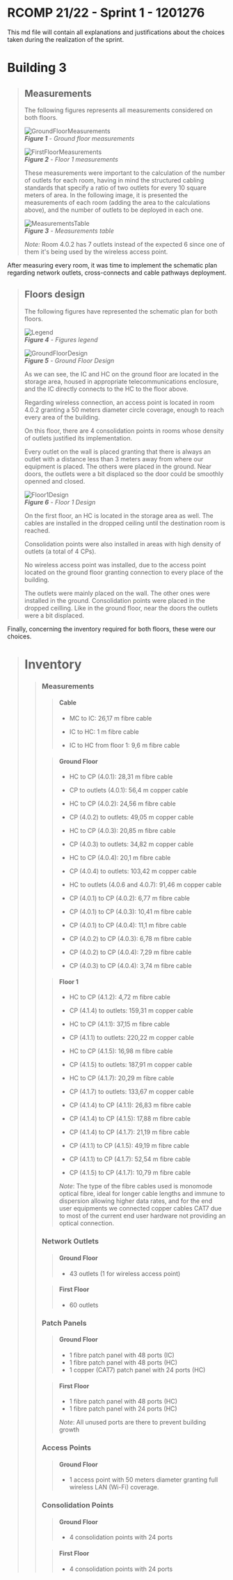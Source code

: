 RCOMP 21/22 - Sprint 1 - 1201276
===========================================

This md file will contain all explanations and justifications about the choices taken during the realization of the sprint.

# Building 3

> ## Measurements
> The following figures represents all measurements considered on both floors.
>
> ![GroundFloorMeasurements](Figures/Floor0Measurements.png) <br>
_**Figure 1** - Ground floor measurements_
>
> ![FirstFloorMeasurements](Figures/Floor1Measurements.png)<br>
_**Figure 2** - Floor 1 measurements_
>
> These measurements were important to the calculation of the number of outlets for each room, having in mind the structured cabling standards that specify a ratio of two outlets for every 10 square meters of area. In the following image, it is presented the measurements of each room (adding the area to the calculations above), and the number of outlets to be deployed in each one.
>
> ![MeasurementsTable](Figures/MeasurementsTable.png)<br>
_**Figure 3** - Measurements table_
>
> *Note:* Room 4.0.2 has 7 outlets instead of the expected 6 since one of them it's being used by the wireless access point.

After measuring every room, it was time to implement the schematic plan regarding network outlets, cross-connects and cable pathways deployment.
>
> ## Floors design 
> The following figures have represented the schematic plan for both floors.
>
> ![Legend](Figures/Legend.png)<br>
_**Figure 4** - Figures legend_
> 
> ![GroundFloorDesign](Figures/Floor0Design.png)<br>
_**Figure 5** - Ground Floor Design_
>
> As we can see, the IC and HC on the ground floor are located in the storage area, housed in appropriate telecommunications enclosure, and the IC directly connects to the HC to the floor above. 
>
> Regarding wireless connection, an access point is located in room 4.0.2 granting a 50 meters diameter circle coverage, enough to reach every area of the building.
>
> On this floor, there are 4 consolidation points in rooms whose density of outlets justified its implementation.
>
> Every outlet on the wall is placed granting that there is always an outlet with a distance less than 3 meters away from where our equipment is placed. The others were placed in the ground. Near doors, the outlets were a bit displaced so the door could be smoothly openned and closed.
>
> ![Floor1Design](Figures/Floor1Design.png)<br>
_**Figure 6** - Floor 1 Design_
> 
> On the first floor, an HC is located in the storage area as well. The cables are installed in the dropped ceiling until the destination room is reached. 
>
> Consolidation points were also installed in areas with high density of outlets (a total of 4 CPs).
>
> No wireless access point was installed, due to the access point located on the ground floor granting connection to every place of the building.
>
> The outlets were mainly placed on the wall. The other ones were installed in the ground. Consolidation points were placed in the dropped ceilling. Like in the ground floor, near the doors the outlets were a bit displaced.

Finally, concerning the inventory required for both floors, these were our choices.

> # Inventory #
>> ### **Measurements**
>>> #### Cable
>>>
>>> * MC to IC: 26,17 m fibre cable
>>>
>>> * IC to HC: 1 m fibre cable
>>>
>>> * IC to HC from floor 1: 9,6 m fibre cable
>>
>>> #### Ground Floor
>>>
>>> * HC to CP (4.0.1): 28,31 m fibre cable
>>>
>>> * CP to outlets (4.0.1): 56,4 m copper cable 
>>>
>>> * HC to CP (4.0.2): 24,56 m fibre cable
>>>
>>> * CP (4.0.2) to outlets: 49,05 m copper cable 
>>>
>>> * HC to CP (4.0.3): 20,85 m fibre cable
>>>
>>> * CP (4.0.3) to outlets: 34,82 m copper cable 
>>>
>>> * HC to CP (4.0.4): 20,1 m fibre cable 
>>>
>>> * CP (4.0.4) to outlets: 103,42 m copper cable
>>>
>>> * HC to outlets (4.0.6 and 4.0.7): 91,46 m copper cable
>>>
>>> * CP (4.0.1) to CP (4.0.2): 6,77 m fibre cable
>>>
>>> * CP (4.0.1) to CP (4.0.3): 10,41 m fibre cable
>>>
>>> * CP (4.0.1) to CP (4.0.4): 11,1 m fibre cable
>>>
>>> * CP (4.0.2) to CP (4.0.3): 6,78 m fibre cable
>>>
>>> * CP (4.0.2) to CP (4.0.4): 7,29 m fibre cable
>>>
>>> * CP (4.0.3) to CP (4.0.4): 3,74 m fibre cable
>>
>>> #### Floor 1
>>>
>>> * HC to CP (4.1.2): 4,72 m fibre cable 
>>>
>>> * CP (4.1.4) to outlets: 159,31 m copper cable 
>>>
>>> * HC to CP (4.1.1): 37,15 m fibre cable
>>>
>>> * CP (4.1.1) to outlets: 220,22 m copper cable
>>>
>>> * HC to CP (4.1.5): 16,98 m fibre cable 
>>>
>>> * CP (4.1.5) to outlets: 187,91 m copper cable 
>>>
>>> * HC to CP (4.1.7): 20,29 m fibre cable 
>>>
>>> * CP (4.1.7) to outlets: 133,67 m copper cable 
>>>
>>> * CP (4.1.4) to CP (4.1.1): 26,83 m fibre cable
>>>
>>> * CP (4.1.4) to CP (4.1.5): 17,88 m fibre cable
>>>
>>> * CP (4.1.4) to CP (4.1.7): 21,19 m fibre cable
>>>
>>> * CP (4.1.1) to CP (4.1.5): 49,19 m fibre cable
>>>
>>> * CP (4.1.1) to CP (4.1.7): 52,54 m fibre cable
>>>
>>> * CP (4.1.5) to CP (4.1.7): 10,79 m fibre cable
>>>
>>> *Note*: The type of the fibre cables used is monomode optical fibre, ideal for longer cable lengths and immune to dispersion allowing higher data rates, and for the end user equipments we connected copper cables CAT7 due to most of the current end user hardware not providing an optical connection.
>>
>> ### **Network Outlets**
>>> #### Ground Floor
>>>
>>>  * 43 outlets (1 for wireless access point)
>>
>>> #### First Floor
>>>  * 60 outlets
>> ### **Patch Panels**
>>> #### Ground Floor
>>>  * 1 fibre patch panel with 48 ports (IC)
>>>  * 1 fibre patch panel with 48 ports (HC)
>>>  * 1 copper (CAT7) patch panel with 24 ports (HC)
>>
>>> #### First Floor
>>>  * 1 fibre patch panel with 48 ports (HC)
>>>  * 1 fibre patch panel with 24 ports (HC)
>>>
>>> *Note*: All unused ports are there to prevent building growth
>>
>> ### **Access Points**
>>> #### Ground Floor
>>>
>>>  * 1 access point with 50 meters diameter granting full wireless LAN (Wi-Fi) coverage.
>>
>> ### **Consolidation Points**
>>>
>>> #### Ground Floor
>>>
>>> * 4 consolidation points with 24 ports
>>
>>> #### First Floor
>>>
>>> * 4 consolidation points with 24 ports






